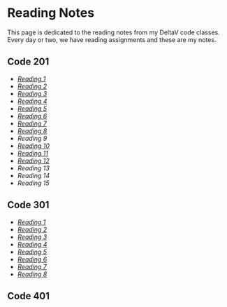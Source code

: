 # Reading Notes

This page is dedicated to the reading notes from my DeltaV code classes. Every day or two, we have reading assignments and these are my notes. 

## Code 201

* [_Reading 1_](class-01.md)
* [_Reading 2_](class-02.md)
* [_Reading 3_](class-03.md)
* [_Reading 4_](class-04.md)
* [_Reading 5_](class-05.md)
* [_Reading 6_](class-06.md)
* [_Reading 7_](class-07.md)
* [_Reading 8_](class-08.md)
* _Reading 9_
* [_Reading 10_](class-10.md)
* [_Reading 11_](class-11.md)
* [_Reading 12_](class-12.md)
* _Reading 13_
* _Reading 14_
* _Reading 15_

## Code 301

* [_Reading 1_](301read-01.md)
* [_Reading 2_](301read-02.md)
* [_Reading 3_](301read-03.md)
* [_Reading 4_](301read-04.md)
* [_Reading 5_](301read-05.md)
* [_Reading 6_](301read-06.md)
* [_Reading 7_](301read-07.md)
* [_Reading 8_](301read-08.md)

## Code 401


